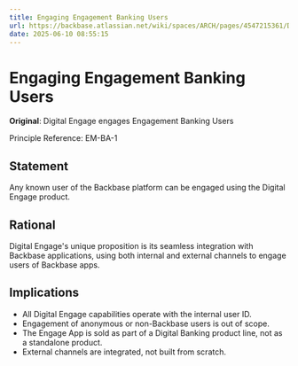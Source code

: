 ```yaml
---
title: Engaging Engagement Banking Users
url: https://backbase.atlassian.net/wiki/spaces/ARCH/pages/4547215361/Digital+Engage+engages+Engagement+Banking+Users
date: 2025-06-10 08:55:15
---
```


# Engaging Engagement Banking Users

**Original**: Digital Engage engages Engagement Banking Users

Principle Reference: EM-BA-1

## Statement

Any known user of the Backbase platform can be engaged using the Digital Engage product.

## Rational

Digital Engage's unique proposition is its seamless integration with Backbase applications, using both internal and external channels to engage users of Backbase apps.

## Implications

- All Digital Engage capabilities operate with the internal user ID.
- Engagement of anonymous or non-Backbase users is out of scope.
- The Engage App is sold as part of a Digital Banking product line, not as a standalone product.
- External channels are integrated, not built from scratch.